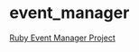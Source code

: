 # event_manager
[Ruby Event Manager Project](https://www.theodinproject.com/lessons/ruby-event-manager)
